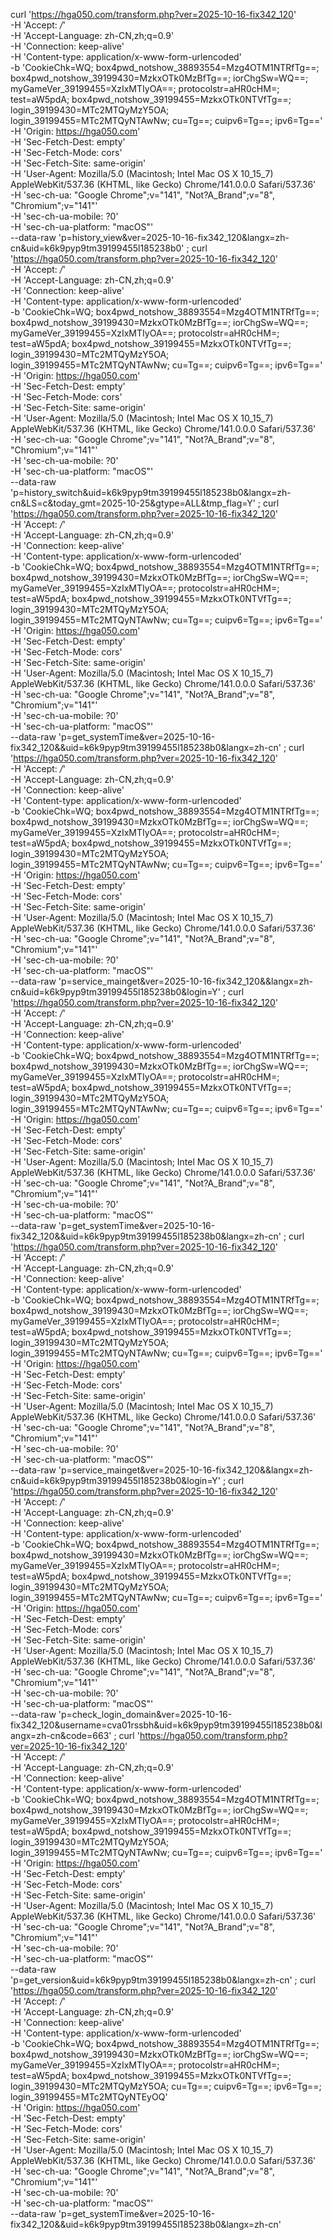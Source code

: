 curl 'https://hga050.com/transform.php?ver=2025-10-16-fix342_120' \
-H 'Accept: */*' \
-H 'Accept-Language: zh-CN,zh;q=0.9' \
-H 'Connection: keep-alive' \
-H 'Content-type: application/x-www-form-urlencoded' \
-b 'CookieChk=WQ; box4pwd_notshow_38893554=Mzg4OTM1NTRfTg==; box4pwd_notshow_39199430=MzkxOTk0MzBfTg==; iorChgSw=WQ==; myGameVer_39199455=XzIxMTIyOA==; protocolstr=aHR0cHM=; test=aW5pdA; box4pwd_notshow_39199455=MzkxOTk0NTVfTg==; login_39199430=MTc2MTQyMzY5OA; login_39199455=MTc2MTQyNTAwNw; cu=Tg==; cuipv6=Tg==; ipv6=Tg==' \
-H 'Origin: https://hga050.com' \
-H 'Sec-Fetch-Dest: empty' \
-H 'Sec-Fetch-Mode: cors' \
-H 'Sec-Fetch-Site: same-origin' \
-H 'User-Agent: Mozilla/5.0 (Macintosh; Intel Mac OS X 10_15_7) AppleWebKit/537.36 (KHTML, like Gecko) Chrome/141.0.0.0 Safari/537.36' \
-H 'sec-ch-ua: "Google Chrome";v="141", "Not?A_Brand";v="8", "Chromium";v="141"' \
-H 'sec-ch-ua-mobile: ?0' \
-H 'sec-ch-ua-platform: "macOS"' \
--data-raw 'p=history_view&ver=2025-10-16-fix342_120&langx=zh-cn&uid=k6k9pyp9tm39199455l185238b0' ;
curl 'https://hga050.com/transform.php?ver=2025-10-16-fix342_120' \
-H 'Accept: */*' \
-H 'Accept-Language: zh-CN,zh;q=0.9' \
-H 'Connection: keep-alive' \
-H 'Content-type: application/x-www-form-urlencoded' \
-b 'CookieChk=WQ; box4pwd_notshow_38893554=Mzg4OTM1NTRfTg==; box4pwd_notshow_39199430=MzkxOTk0MzBfTg==; iorChgSw=WQ==; myGameVer_39199455=XzIxMTIyOA==; protocolstr=aHR0cHM=; test=aW5pdA; box4pwd_notshow_39199455=MzkxOTk0NTVfTg==; login_39199430=MTc2MTQyMzY5OA; login_39199455=MTc2MTQyNTAwNw; cu=Tg==; cuipv6=Tg==; ipv6=Tg==' \
-H 'Origin: https://hga050.com' \
-H 'Sec-Fetch-Dest: empty' \
-H 'Sec-Fetch-Mode: cors' \
-H 'Sec-Fetch-Site: same-origin' \
-H 'User-Agent: Mozilla/5.0 (Macintosh; Intel Mac OS X 10_15_7) AppleWebKit/537.36 (KHTML, like Gecko) Chrome/141.0.0.0 Safari/537.36' \
-H 'sec-ch-ua: "Google Chrome";v="141", "Not?A_Brand";v="8", "Chromium";v="141"' \
-H 'sec-ch-ua-mobile: ?0' \
-H 'sec-ch-ua-platform: "macOS"' \
--data-raw 'p=history_switch&uid=k6k9pyp9tm39199455l185238b0&langx=zh-cn&LS=c&today_gmt=2025-10-25&gtype=ALL&tmp_flag=Y' ;
curl 'https://hga050.com/transform.php?ver=2025-10-16-fix342_120' \
-H 'Accept: */*' \
-H 'Accept-Language: zh-CN,zh;q=0.9' \
-H 'Connection: keep-alive' \
-H 'Content-type: application/x-www-form-urlencoded' \
-b 'CookieChk=WQ; box4pwd_notshow_38893554=Mzg4OTM1NTRfTg==; box4pwd_notshow_39199430=MzkxOTk0MzBfTg==; iorChgSw=WQ==; myGameVer_39199455=XzIxMTIyOA==; protocolstr=aHR0cHM=; test=aW5pdA; box4pwd_notshow_39199455=MzkxOTk0NTVfTg==; login_39199430=MTc2MTQyMzY5OA; login_39199455=MTc2MTQyNTAwNw; cu=Tg==; cuipv6=Tg==; ipv6=Tg==' \
-H 'Origin: https://hga050.com' \
-H 'Sec-Fetch-Dest: empty' \
-H 'Sec-Fetch-Mode: cors' \
-H 'Sec-Fetch-Site: same-origin' \
-H 'User-Agent: Mozilla/5.0 (Macintosh; Intel Mac OS X 10_15_7) AppleWebKit/537.36 (KHTML, like Gecko) Chrome/141.0.0.0 Safari/537.36' \
-H 'sec-ch-ua: "Google Chrome";v="141", "Not?A_Brand";v="8", "Chromium";v="141"' \
-H 'sec-ch-ua-mobile: ?0' \
-H 'sec-ch-ua-platform: "macOS"' \
--data-raw 'p=get_systemTime&ver=2025-10-16-fix342_120&&uid=k6k9pyp9tm39199455l185238b0&langx=zh-cn' ;
curl 'https://hga050.com/transform.php?ver=2025-10-16-fix342_120' \
-H 'Accept: */*' \
-H 'Accept-Language: zh-CN,zh;q=0.9' \
-H 'Connection: keep-alive' \
-H 'Content-type: application/x-www-form-urlencoded' \
-b 'CookieChk=WQ; box4pwd_notshow_38893554=Mzg4OTM1NTRfTg==; box4pwd_notshow_39199430=MzkxOTk0MzBfTg==; iorChgSw=WQ==; myGameVer_39199455=XzIxMTIyOA==; protocolstr=aHR0cHM=; test=aW5pdA; box4pwd_notshow_39199455=MzkxOTk0NTVfTg==; login_39199430=MTc2MTQyMzY5OA; login_39199455=MTc2MTQyNTAwNw; cu=Tg==; cuipv6=Tg==; ipv6=Tg==' \
-H 'Origin: https://hga050.com' \
-H 'Sec-Fetch-Dest: empty' \
-H 'Sec-Fetch-Mode: cors' \
-H 'Sec-Fetch-Site: same-origin' \
-H 'User-Agent: Mozilla/5.0 (Macintosh; Intel Mac OS X 10_15_7) AppleWebKit/537.36 (KHTML, like Gecko) Chrome/141.0.0.0 Safari/537.36' \
-H 'sec-ch-ua: "Google Chrome";v="141", "Not?A_Brand";v="8", "Chromium";v="141"' \
-H 'sec-ch-ua-mobile: ?0' \
-H 'sec-ch-ua-platform: "macOS"' \
--data-raw 'p=service_mainget&ver=2025-10-16-fix342_120&&langx=zh-cn&uid=k6k9pyp9tm39199455l185238b0&login=Y' ;
curl 'https://hga050.com/transform.php?ver=2025-10-16-fix342_120' \
-H 'Accept: */*' \
-H 'Accept-Language: zh-CN,zh;q=0.9' \
-H 'Connection: keep-alive' \
-H 'Content-type: application/x-www-form-urlencoded' \
-b 'CookieChk=WQ; box4pwd_notshow_38893554=Mzg4OTM1NTRfTg==; box4pwd_notshow_39199430=MzkxOTk0MzBfTg==; iorChgSw=WQ==; myGameVer_39199455=XzIxMTIyOA==; protocolstr=aHR0cHM=; test=aW5pdA; box4pwd_notshow_39199455=MzkxOTk0NTVfTg==; login_39199430=MTc2MTQyMzY5OA; login_39199455=MTc2MTQyNTAwNw; cu=Tg==; cuipv6=Tg==; ipv6=Tg==' \
-H 'Origin: https://hga050.com' \
-H 'Sec-Fetch-Dest: empty' \
-H 'Sec-Fetch-Mode: cors' \
-H 'Sec-Fetch-Site: same-origin' \
-H 'User-Agent: Mozilla/5.0 (Macintosh; Intel Mac OS X 10_15_7) AppleWebKit/537.36 (KHTML, like Gecko) Chrome/141.0.0.0 Safari/537.36' \
-H 'sec-ch-ua: "Google Chrome";v="141", "Not?A_Brand";v="8", "Chromium";v="141"' \
-H 'sec-ch-ua-mobile: ?0' \
-H 'sec-ch-ua-platform: "macOS"' \
--data-raw 'p=get_systemTime&ver=2025-10-16-fix342_120&&uid=k6k9pyp9tm39199455l185238b0&langx=zh-cn' ;
curl 'https://hga050.com/transform.php?ver=2025-10-16-fix342_120' \
-H 'Accept: */*' \
-H 'Accept-Language: zh-CN,zh;q=0.9' \
-H 'Connection: keep-alive' \
-H 'Content-type: application/x-www-form-urlencoded' \
-b 'CookieChk=WQ; box4pwd_notshow_38893554=Mzg4OTM1NTRfTg==; box4pwd_notshow_39199430=MzkxOTk0MzBfTg==; iorChgSw=WQ==; myGameVer_39199455=XzIxMTIyOA==; protocolstr=aHR0cHM=; test=aW5pdA; box4pwd_notshow_39199455=MzkxOTk0NTVfTg==; login_39199430=MTc2MTQyMzY5OA; login_39199455=MTc2MTQyNTAwNw; cu=Tg==; cuipv6=Tg==; ipv6=Tg==' \
-H 'Origin: https://hga050.com' \
-H 'Sec-Fetch-Dest: empty' \
-H 'Sec-Fetch-Mode: cors' \
-H 'Sec-Fetch-Site: same-origin' \
-H 'User-Agent: Mozilla/5.0 (Macintosh; Intel Mac OS X 10_15_7) AppleWebKit/537.36 (KHTML, like Gecko) Chrome/141.0.0.0 Safari/537.36' \
-H 'sec-ch-ua: "Google Chrome";v="141", "Not?A_Brand";v="8", "Chromium";v="141"' \
-H 'sec-ch-ua-mobile: ?0' \
-H 'sec-ch-ua-platform: "macOS"' \
--data-raw 'p=service_mainget&ver=2025-10-16-fix342_120&&langx=zh-cn&uid=k6k9pyp9tm39199455l185238b0&login=Y' ;
curl 'https://hga050.com/transform.php?ver=2025-10-16-fix342_120' \
-H 'Accept: */*' \
-H 'Accept-Language: zh-CN,zh;q=0.9' \
-H 'Connection: keep-alive' \
-H 'Content-type: application/x-www-form-urlencoded' \
-b 'CookieChk=WQ; box4pwd_notshow_38893554=Mzg4OTM1NTRfTg==; box4pwd_notshow_39199430=MzkxOTk0MzBfTg==; iorChgSw=WQ==; myGameVer_39199455=XzIxMTIyOA==; protocolstr=aHR0cHM=; test=aW5pdA; box4pwd_notshow_39199455=MzkxOTk0NTVfTg==; login_39199430=MTc2MTQyMzY5OA; login_39199455=MTc2MTQyNTAwNw; cu=Tg==; cuipv6=Tg==; ipv6=Tg==' \
-H 'Origin: https://hga050.com' \
-H 'Sec-Fetch-Dest: empty' \
-H 'Sec-Fetch-Mode: cors' \
-H 'Sec-Fetch-Site: same-origin' \
-H 'User-Agent: Mozilla/5.0 (Macintosh; Intel Mac OS X 10_15_7) AppleWebKit/537.36 (KHTML, like Gecko) Chrome/141.0.0.0 Safari/537.36' \
-H 'sec-ch-ua: "Google Chrome";v="141", "Not?A_Brand";v="8", "Chromium";v="141"' \
-H 'sec-ch-ua-mobile: ?0' \
-H 'sec-ch-ua-platform: "macOS"' \
--data-raw 'p=check_login_domain&ver=2025-10-16-fix342_120&username=cva01rssbh&uid=k6k9pyp9tm39199455l185238b0&langx=zh-cn&code=663' ;
curl 'https://hga050.com/transform.php?ver=2025-10-16-fix342_120' \
-H 'Accept: */*' \
-H 'Accept-Language: zh-CN,zh;q=0.9' \
-H 'Connection: keep-alive' \
-H 'Content-type: application/x-www-form-urlencoded' \
-b 'CookieChk=WQ; box4pwd_notshow_38893554=Mzg4OTM1NTRfTg==; box4pwd_notshow_39199430=MzkxOTk0MzBfTg==; iorChgSw=WQ==; myGameVer_39199455=XzIxMTIyOA==; protocolstr=aHR0cHM=; test=aW5pdA; box4pwd_notshow_39199455=MzkxOTk0NTVfTg==; login_39199430=MTc2MTQyMzY5OA; login_39199455=MTc2MTQyNTAwNw; cu=Tg==; cuipv6=Tg==; ipv6=Tg==' \
-H 'Origin: https://hga050.com' \
-H 'Sec-Fetch-Dest: empty' \
-H 'Sec-Fetch-Mode: cors' \
-H 'Sec-Fetch-Site: same-origin' \
-H 'User-Agent: Mozilla/5.0 (Macintosh; Intel Mac OS X 10_15_7) AppleWebKit/537.36 (KHTML, like Gecko) Chrome/141.0.0.0 Safari/537.36' \
-H 'sec-ch-ua: "Google Chrome";v="141", "Not?A_Brand";v="8", "Chromium";v="141"' \
-H 'sec-ch-ua-mobile: ?0' \
-H 'sec-ch-ua-platform: "macOS"' \
--data-raw 'p=get_version&uid=k6k9pyp9tm39199455l185238b0&langx=zh-cn' ;
curl 'https://hga050.com/transform.php?ver=2025-10-16-fix342_120' \
-H 'Accept: */*' \
-H 'Accept-Language: zh-CN,zh;q=0.9' \
-H 'Connection: keep-alive' \
-H 'Content-type: application/x-www-form-urlencoded' \
-b 'CookieChk=WQ; box4pwd_notshow_38893554=Mzg4OTM1NTRfTg==; box4pwd_notshow_39199430=MzkxOTk0MzBfTg==; iorChgSw=WQ==; myGameVer_39199455=XzIxMTIyOA==; protocolstr=aHR0cHM=; test=aW5pdA; box4pwd_notshow_39199455=MzkxOTk0NTVfTg==; login_39199430=MTc2MTQyMzY5OA; cu=Tg==; cuipv6=Tg==; ipv6=Tg==; login_39199455=MTc2MTQyNTEyOQ' \
-H 'Origin: https://hga050.com' \
-H 'Sec-Fetch-Dest: empty' \
-H 'Sec-Fetch-Mode: cors' \
-H 'Sec-Fetch-Site: same-origin' \
-H 'User-Agent: Mozilla/5.0 (Macintosh; Intel Mac OS X 10_15_7) AppleWebKit/537.36 (KHTML, like Gecko) Chrome/141.0.0.0 Safari/537.36' \
-H 'sec-ch-ua: "Google Chrome";v="141", "Not?A_Brand";v="8", "Chromium";v="141"' \
-H 'sec-ch-ua-mobile: ?0' \
-H 'sec-ch-ua-platform: "macOS"' \
--data-raw 'p=get_systemTime&ver=2025-10-16-fix342_120&&uid=k6k9pyp9tm39199455l185238b0&langx=zh-cn'